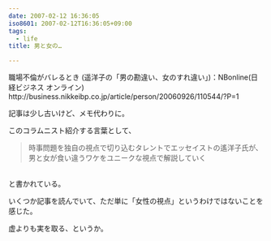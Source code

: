 ```yaml
---
date: 2007-02-12 16:36:05
iso8601: 2007-02-12T16:36:05+09:00
tags:
  - life
title: 男と女の…

---
```


<div class="entry-body">
  <p>職場不倫がバレるとき (遥洋子の「男の勘違い、女のすれ違い」)：NBonline(日経ビジネス オンライン)<br />
    http://business.nikkeibp.co.jp/article/person/20060926/110544/?P=1</p>

  <p>記事は少し古いけど、メモ代わりに。</p>

  <p>このコラムニスト紹介する言葉として、<br /></p>
  <blockquote>時事問題を独自の視点で切り込むタレントでエッセイストの遙洋子氏が、男と女が食い違うワケをユニークな視点で解説していく</blockquote> <br />
  と書かれている。

  <p>いくつか記事を読んでいて、ただ単に「女性の視点」というわけではないことを感じた。</p>

  <p>虚よりも実を取る、というか。</p>
</div>
